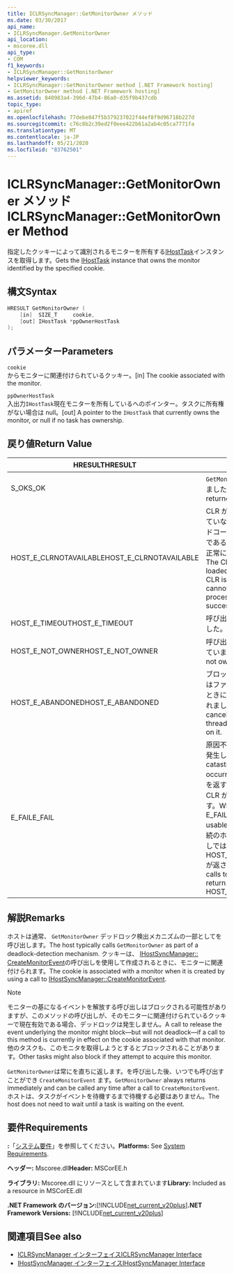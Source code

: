 ```yaml
---
title: ICLRSyncManager::GetMonitorOwner メソッド
ms.date: 03/30/2017
api_name:
- ICLRSyncManager.GetMonitorOwner
api_location:
- mscoree.dll
api_type:
- COM
f1_keywords:
- ICLRSyncManager::GetMonitorOwner
helpviewer_keywords:
- ICLRSyncManager::GetMonitorOwner method [.NET Framework hosting]
- GetMonitorOwner method [.NET Framework hosting]
ms.assetid: 840983a4-396d-47b4-86a0-d35f9b437cdb
topic_type:
- apiref
ms.openlocfilehash: 77debe047f5b379237022f44ef8f9d96718b227d
ms.sourcegitcommit: c76c8b2c39ed2f0eee422b61a2ab4c05ca7771fa
ms.translationtype: MT
ms.contentlocale: ja-JP
ms.lasthandoff: 05/21/2020
ms.locfileid: "83762501"
---
```

# <a name="iclrsyncmanagergetmonitorowner-method"></a><span data-ttu-id="c32e9-102">ICLRSyncManager::GetMonitorOwner メソッド</span><span class="sxs-lookup"><span data-stu-id="c32e9-102">ICLRSyncManager::GetMonitorOwner Method</span></span>
<span data-ttu-id="c32e9-103">指定したクッキーによって識別されるモニターを所有する[IHostTask](ihosttask-interface.md)インスタンスを取得します。</span><span class="sxs-lookup"><span data-stu-id="c32e9-103">Gets the [IHostTask](ihosttask-interface.md) instance that owns the monitor identified by the specified cookie.</span></span>  
  
## <a name="syntax"></a><span data-ttu-id="c32e9-104">構文</span><span class="sxs-lookup"><span data-stu-id="c32e9-104">Syntax</span></span>  
  
```cpp  
HRESULT GetMonitorOwner (  
    [in]  SIZE_T     cookie,  
    [out] IHostTask *ppOwnerHostTask  
);  
```  
  
## <a name="parameters"></a><span data-ttu-id="c32e9-105">パラメーター</span><span class="sxs-lookup"><span data-stu-id="c32e9-105">Parameters</span></span>  
 `cookie`  
 <span data-ttu-id="c32e9-106">からモニターに関連付けられているクッキー。</span><span class="sxs-lookup"><span data-stu-id="c32e9-106">[in] The cookie associated with the monitor.</span></span>  
  
 `ppOwnerHostTask`  
 <span data-ttu-id="c32e9-107">入出力`IHostTask`現在モニターを所有しているへのポインター。タスクに所有権がない場合は null。</span><span class="sxs-lookup"><span data-stu-id="c32e9-107">[out] A pointer to the `IHostTask` that currently owns the monitor, or null if no task has ownership.</span></span>  
  
## <a name="return-value"></a><span data-ttu-id="c32e9-108">戻り値</span><span class="sxs-lookup"><span data-stu-id="c32e9-108">Return Value</span></span>  
  
|<span data-ttu-id="c32e9-109">HRESULT</span><span class="sxs-lookup"><span data-stu-id="c32e9-109">HRESULT</span></span>|<span data-ttu-id="c32e9-110">説明</span><span class="sxs-lookup"><span data-stu-id="c32e9-110">Description</span></span>|  
|-------------|-----------------|  
|<span data-ttu-id="c32e9-111">S_OK</span><span class="sxs-lookup"><span data-stu-id="c32e9-111">S_OK</span></span>|<span data-ttu-id="c32e9-112">`GetMonitorOwner`正常に返されました。</span><span class="sxs-lookup"><span data-stu-id="c32e9-112">`GetMonitorOwner` returned successfully.</span></span>|  
|<span data-ttu-id="c32e9-113">HOST_E_CLRNOTAVAILABLE</span><span class="sxs-lookup"><span data-stu-id="c32e9-113">HOST_E_CLRNOTAVAILABLE</span></span>|<span data-ttu-id="c32e9-114">CLR がプロセスに読み込まれていないか、CLR がマネージドコードを実行できない状態であるか、または呼び出しが正常に処理されていません。</span><span class="sxs-lookup"><span data-stu-id="c32e9-114">The CLR has not been loaded into a process, or the CLR is in a state in which it cannot run managed code or process the call successfully.</span></span>|  
|<span data-ttu-id="c32e9-115">HOST_E_TIMEOUT</span><span class="sxs-lookup"><span data-stu-id="c32e9-115">HOST_E_TIMEOUT</span></span>|<span data-ttu-id="c32e9-116">呼び出しがタイムアウトしました。</span><span class="sxs-lookup"><span data-stu-id="c32e9-116">The call timed out.</span></span>|  
|<span data-ttu-id="c32e9-117">HOST_E_NOT_OWNER</span><span class="sxs-lookup"><span data-stu-id="c32e9-117">HOST_E_NOT_OWNER</span></span>|<span data-ttu-id="c32e9-118">呼び出し元がロックを所有していません。</span><span class="sxs-lookup"><span data-stu-id="c32e9-118">The caller does not own the lock.</span></span>|  
|<span data-ttu-id="c32e9-119">HOST_E_ABANDONED</span><span class="sxs-lookup"><span data-stu-id="c32e9-119">HOST_E_ABANDONED</span></span>|<span data-ttu-id="c32e9-120">ブロックされたスレッドまたはファイバーが待機しているときに、イベントが取り消されました。</span><span class="sxs-lookup"><span data-stu-id="c32e9-120">An event was canceled while a blocked thread or fiber was waiting on it.</span></span>|  
|<span data-ttu-id="c32e9-121">E_FAIL</span><span class="sxs-lookup"><span data-stu-id="c32e9-121">E_FAIL</span></span>|<span data-ttu-id="c32e9-122">原因不明の致命的なエラーが発生しました。</span><span class="sxs-lookup"><span data-stu-id="c32e9-122">An unknown catastrophic failure occurred.</span></span> <span data-ttu-id="c32e9-123">メソッドが E_FAIL を返すと、そのプロセス内で CLR が使用できなくなります。</span><span class="sxs-lookup"><span data-stu-id="c32e9-123">When a method returns E_FAIL, the CLR is no longer usable within the process.</span></span> <span data-ttu-id="c32e9-124">後続のホストメソッドの呼び出しでは HOST_E_CLRNOTAVAILABLE が返されます。</span><span class="sxs-lookup"><span data-stu-id="c32e9-124">Subsequent calls to hosting methods return HOST_E_CLRNOTAVAILABLE.</span></span>|  
  
## <a name="remarks"></a><span data-ttu-id="c32e9-125">解説</span><span class="sxs-lookup"><span data-stu-id="c32e9-125">Remarks</span></span>  
 <span data-ttu-id="c32e9-126">ホストは通常、 `GetMonitorOwner` デッドロック検出メカニズムの一部としてを呼び出します。</span><span class="sxs-lookup"><span data-stu-id="c32e9-126">The host typically calls `GetMonitorOwner` as part of a deadlock-detection mechanism.</span></span> <span data-ttu-id="c32e9-127">クッキーは、 [IHostSyncManager:: CreateMonitorEvent](ihostsyncmanager-createmonitorevent-method.md)の呼び出しを使用して作成されるときに、モニターに関連付けられます。</span><span class="sxs-lookup"><span data-stu-id="c32e9-127">The cookie is associated with a monitor when it is created by using a call to [IHostSyncManager::CreateMonitorEvent](ihostsyncmanager-createmonitorevent-method.md).</span></span>  
  
> [!NOTE]
> <span data-ttu-id="c32e9-128">モニターの基になるイベントを解放する呼び出しはブロックされる可能性がありますが、このメソッドの呼び出しが、そのモニターに関連付けられているクッキーで現在有効である場合、デッドロックは発生しません。</span><span class="sxs-lookup"><span data-stu-id="c32e9-128">A call to release the event underlying the monitor might block—but will not deadlock—if a call to this method is currently in effect on the cookie associated with that monitor.</span></span> <span data-ttu-id="c32e9-129">他のタスクも、このモニタを取得しようとするとブロックされることがあります。</span><span class="sxs-lookup"><span data-stu-id="c32e9-129">Other tasks might also block if they attempt to acquire this monitor.</span></span>  
  
 <span data-ttu-id="c32e9-130">`GetMonitorOwner`は常にを直ちに返します。を呼び出した後、いつでも呼び出すことができ `CreateMonitorEvent` ます。</span><span class="sxs-lookup"><span data-stu-id="c32e9-130">`GetMonitorOwner` always returns immediately and can be called any time after a call to `CreateMonitorEvent`.</span></span> <span data-ttu-id="c32e9-131">ホストは、タスクがイベントを待機するまで待機する必要はありません。</span><span class="sxs-lookup"><span data-stu-id="c32e9-131">The host does not need to wait until a task is waiting on the event.</span></span>  
  
## <a name="requirements"></a><span data-ttu-id="c32e9-132">要件</span><span class="sxs-lookup"><span data-stu-id="c32e9-132">Requirements</span></span>  
 <span data-ttu-id="c32e9-133">**:**「[システム要件](../../get-started/system-requirements.md)」を参照してください。</span><span class="sxs-lookup"><span data-stu-id="c32e9-133">**Platforms:** See [System Requirements](../../get-started/system-requirements.md).</span></span>  
  
 <span data-ttu-id="c32e9-134">**ヘッダー:** Mscoree.dll</span><span class="sxs-lookup"><span data-stu-id="c32e9-134">**Header:** MSCorEE.h</span></span>  
  
 <span data-ttu-id="c32e9-135">**ライブラリ:** Mscoree.dll にリソースとして含まれています</span><span class="sxs-lookup"><span data-stu-id="c32e9-135">**Library:** Included as a resource in MSCorEE.dll</span></span>  
  
 <span data-ttu-id="c32e9-136">**.NET Framework のバージョン:**[!INCLUDE[net_current_v20plus](../../../../includes/net-current-v20plus-md.md)]</span><span class="sxs-lookup"><span data-stu-id="c32e9-136">**.NET Framework Versions:** [!INCLUDE[net_current_v20plus](../../../../includes/net-current-v20plus-md.md)]</span></span>  
  
## <a name="see-also"></a><span data-ttu-id="c32e9-137">関連項目</span><span class="sxs-lookup"><span data-stu-id="c32e9-137">See also</span></span>

- [<span data-ttu-id="c32e9-138">ICLRSyncManager インターフェイス</span><span class="sxs-lookup"><span data-stu-id="c32e9-138">ICLRSyncManager Interface</span></span>](iclrsyncmanager-interface.md)
- [<span data-ttu-id="c32e9-139">IHostSyncManager インターフェイス</span><span class="sxs-lookup"><span data-stu-id="c32e9-139">IHostSyncManager Interface</span></span>](ihostsyncmanager-interface.md)
